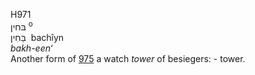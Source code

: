 <body>
  <p>H971<br>  בּחין <sup> o</sup><br> בַּחִין  ‎  bachı̂yn  <br><i>bakh-een‘ </i><br>Another form of <a href="h0975.htm">975</a>  a watch <i>tower</i> of besiegers: - tower.<br></p>
 </body>